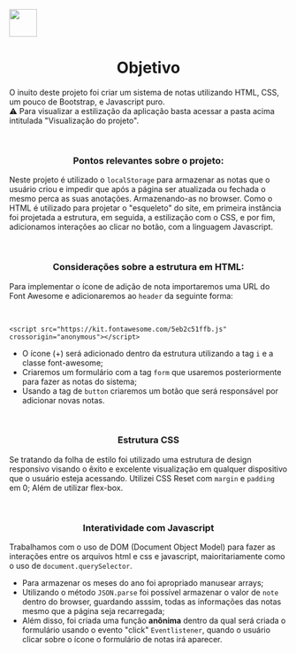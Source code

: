  <img src="https://cdn.pixabay.com/photo/2015/04/23/17/41/javascript-736400_960_720.png" height="50" width="50"/>
 
 <h1 align="center">Objetivo</h1>
  <p>O inuito deste projeto foi criar um sistema de notas utilizando HTML, CSS, um pouco de Bootstrap, e Javascript puro. <br> ⚠️ Para visualizar a estilização da aplicação basta acessar a pasta acima intitulada "Visualização do projeto".</p>
  
<br>

<h3 align="center"><b>Pontos relevantes sobre o projeto:</b></h3>
<p>Neste projeto é utilizado o <code>localStorage</code> para armazenar as notas que o usuário criou e impedir que após a página ser atualizada ou fechada o mesmo perca as suas anotações. Armazenando-as no browser. Como o HTML é utilizado para projetar o "esqueleto" do site, em primeira instância foi projetada a estrutura, em seguida, a estilização com o CSS, e por fim, adicionamos interações ao clicar no botão, com a linguagem Javascript.</p>

<br>
<h3 align="center">Considerações sobre a estrutura em HTML:</h3> 
   <p>Para implementar o ícone de adição de nota importaremos uma URL do Font Awesome e adicionaremos ao <code>header</code> da seguinte forma:</p><br>
    
    <script src="https://kit.fontawesome.com/5eb2c51ffb.js" crossorigin="anonymous"></script>   
   
<ul>
    <li>O ícone (+) será adicionado dentro da estrutura utilizando a tag <code>i</code> e a classe font-awesome;</li>
    <li>Criaremos um formulário com a tag <code>form</code> que usaremos posteriormente para fazer as notas do sistema;</li>
    <li>Usando a tag de <code>button</code> criaremos um botão que será responsável por adicionar novas notas.</li>
  </ul>  
    
<br>

<h3 align="center">Estrutura CSS</h3>
  <p>Se tratando da folha de estilo foi utilizado uma estrutura de design responsivo visando o êxito e excelente visualização em qualquer dispositivo que o usuário esteja acessando. Utilizei CSS Reset com <code>margin</code> e <code>padding</code> em 0; Além de utilizar flex-box.</p>

<br>

<h3 align="center">Interatividade com Javascript</h3>
  <p>Trabalhamos com o uso de DOM (Document Object Model) para fazer as interações entre os arquivos html e css e javascript, maioritariamente como o uso de <code>document.querySelector</code>.</p>
  <ul>
     <li>Para armazenar os meses do ano foi apropriado manusear arrays;</li>
     <li>Utilizando o método <code>JSON.parse</code> foi possível armazenar o valor de <code>note</code> dentro do browser, guardando asssim, todas as informações das notas mesmo que a página seja recarregada;</li>
     <li>Além disso, foi criada uma função <b>anônima</b> dentro da qual será criada o formulário usando o evento "click" <code>Eventlistener</code>, quando o usuário clicar sobre o ícone o formulário de notas irá aparecer.</li>
  </ul>
    


































